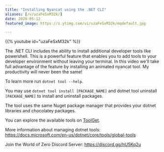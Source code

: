 ```yaml
---
title: "Installing Nyancat using the .NET CLI"
aliases: [/v/uzaFeSxM32k/]
date: 2020-05-12
featured_image: https://i.ytimg.com/vi/uzaFeSxM32k/mqdefault.jpg

---
```


{{% youtube id="uzaFeSxM32k" %}}

The .NET CLI includes the ability to install additional developer tools like powershell. This is a powerful feature that enables you to add tools to your developer environment without leaving your terminal. In this video we'll take full advantage of the feature by installing an animated nyancat tool. My productivity will never been the same!

To learn more run `dotnet tool --help`.

You may use `dotnet tool install [PACKAGE_NAME]` and dotnet tool uninstall `[PACKAGE_NAME]` to install and uninstall packages.

The tool uses the same Nuget package manager that provides your dotnet libraries and chocolatey packages.


You can explore the available tools on [ToolGet](https://www.toolget.net/).

More information about managing dotnet tools: https://docs.microsoft.com/en-us/dotnet/core/tools/global-tools

Join the World of Zero Discord Server: https://discord.gg/hU5Kq2u
